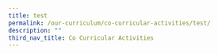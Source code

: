 ```yaml
---
title: test
permalink: /our-curriculum/co-curricular-activities/test/
description: ""
third_nav_title: Co Curricular Activities
---
```

